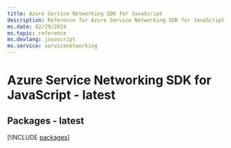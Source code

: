 ```yaml
---
title: Azure Service Networking SDK for JavaScript
description: Reference for Azure Service Networking SDK for JavaScript
ms.date: 02/29/2024
ms.topic: reference
ms.devlang: javascript
ms.service: servicenetworking
---
```

# Azure Service Networking SDK for JavaScript - latest
## Packages - latest
[!INCLUDE [packages](service-networking-index.md)]
